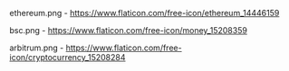 ethereum.png - https://www.flaticon.com/free-icon/ethereum_14446159

bsc.png - https://www.flaticon.com/free-icon/money_15208359

arbitrum.png - https://www.flaticon.com/free-icon/cryptocurrency_15208284
